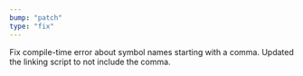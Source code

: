 ```yaml
---
bump: "patch"
type: "fix"
---
```


Fix compile-time error about symbol names starting with a comma. Updated the linking script to not include the comma.
